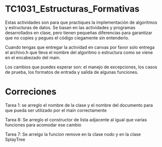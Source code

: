 # TC1031_Estructuras_Formativas

Estas actividades son para que practiques la implementación de algoritmos y estructuras de datos. Se basan en las actividades y programas desarrollados en clase, pero tienen pequeñas diferencias para garantizar que no copies y pegues el código ciegamente sin entenderlo.

Cuando tengas que entregar la actividad en canvas por favor solo entrega el archivo.h que lleva el nombre del algoritmo o estructura como se viene en el encabezado del main.

Los cambios que puedes esperar son: 
el manejo de excepciones, 
los casos de prueba, 
los formatos de entrada y salida de algunas funciones.

# Correciones

Tarea 1: se arreglo el nombre de la clase y el nombre del documento para que pueda ser utilizado por el main correctamente

Tarea 8: Se arreglo el constructor de lista adjacente al igual que varias funciones para acomodar ese cambio

Tarea 7: Se arrelgo la funcion remove en la clase nodo y en la clase SplayTree
